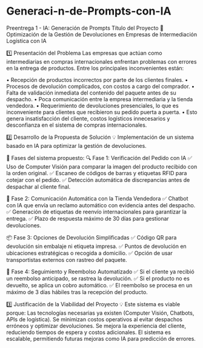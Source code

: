 # Generaci-n-de-Prompts-con-IA
Preentrega 1 - IA: Generación de Prompts
Título del Proyecto
📌 Optimización de la Gestión de Devoluciones en Empresas de Intermediación Logística con IA

1️⃣ Presentación del Problema
Las empresas que actúan como intermediarias en compras internacionales enfrentan problemas con errores en la entrega de productos. Entre los principales inconvenientes están:

•	Recepción de productos incorrectos por parte de los clientes finales.
•	Procesos de devolución complicados, con costos a cargo del comprador.
•	Falta de validación inmediata del contenido del paquete antes de su despacho.
•	Poca comunicación entre la empresa intermediaria y la tienda vendedora.
•	Requerimiento de devoluciones presenciales, lo que es inconveniente para clientes que recibieron su pedido puerta a puerta.
•	Esto genera insatisfacción del cliente, costos logísticos innecesarios y desconfianza en el sistema de compras internacionales.

2️⃣ Desarrollo de la Propuesta de Solución
💡 Implementación de un sistema basado en IA para optimizar la gestión de devoluciones.

🚀 Fases del sistema propuesto:
🔍 Fase 1: Verificación del Pedido con IA
✅ Uso de Computer Visión para comparar la imagen del producto recibido con la orden original.
✅ Escaneo de códigos de barras y etiquetas RFID para cotejar con el pedido.
✅ Detección automática de discrepancias antes de despachar al cliente final.


📲 Fase 2: Comunicación Automática con la Tienda Vendedora
✅ Chatbot con IA que envía un reclamo automático con evidencia antes del despacho.
✅ Generación de etiquetas de reenvío internacionales para garantizar la entrega.
✅ Plazo de respuesta máximo de 30 días para gestionar devoluciones.

📦 Fase 3: Opciones de Devolución Simplificadas
✅ Código QR para devolución sin embalaje ni etiqueta impresa.
✅ Puntos de devolución en ubicaciones estratégicas o recogida a domicilio.
✅ Opción de usar transportistas externos con rastreo del paquete.

📜 Fase 4: Seguimiento y Reembolso Automatizado
✅ Si el cliente ya recibió un reembolso anticipado, se rastrea la devolución.
✅ Si el producto no es devuelto, se aplica un cobro automático.
✅ El reembolso se procesa en un máximo de 3 días hábiles tras la recepción del producto.

3️⃣ Justificación de la Viabilidad del Proyecto
💡 Este sistema es viable porque:
Las tecnologías necesarias ya existen (Computer Visión, Chatbots, APIs de logística).
Se minimizan costos operativos al evitar despachos erróneos y optimizar devoluciones.
Se mejora la experiencia del cliente, reduciendo tiempos de espera y costos adicionales.
El sistema es escalable, permitiendo futuras mejoras como IA para predicción de errores.





